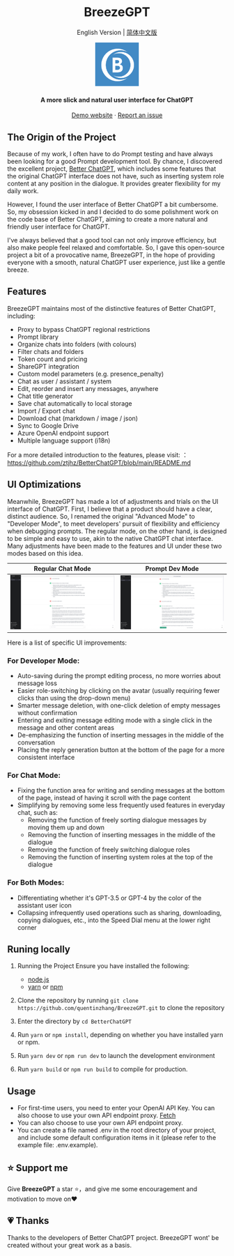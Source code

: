 <h1 align="center"><b>BreezeGPT</b></h1>

<p align="center">
   English Version |
   <a href="README-zh_CN.md">
      简体中文版
   </a>
</p>

<p align="center">
    <a href="https://breezegpt.dev" target="_blank"><img src="public/apple-touch-icon.png" alt="Better ChatGPT" width="100" /></a>
</p>

<h4 align="center"><b>A more slick and natural user interface for ChatGPT</b></h4>

<p align="center">
    <a href="https://breezegpt.dev">Demo website</a>
    ·
    <a href="https://github.com/quentinzhang/BreezeGPT/issues">Report an issue</a>
</p>

## The Origin of the Project

Because of my work, I often have to do Prompt testing and have always been looking for a good Prompt development tool. By chance, I discovered the excellent project, [Better ChatGPT](https://github.com/ztjhz/BetterChatGPT/tree/main), which includes some features that the original ChatGPT interface does not have, such as inserting system role content at any position in the dialogue. It provides greater flexibility for my daily work.

However, I found the user interface of Better ChatGPT a bit cumbersome. So, my obsession kicked in and I decided to do some polishment work on the code base of Better ChatGPT, aiming to create a more natural and friendly user interface for ChatGPT.

I've always believed that a good tool can not only improve efficiency, but also make people feel relaxed and comfortable. So, I gave this open-source project a bit of a provocative name, BreezeGPT, in the hope of providing everyone with a smooth, natural ChatGPT user experience, just like a gentle breeze.

## Features

BreezeGPT maintains most of the distinctive features of Better ChatGPT, including:

- Proxy to bypass ChatGPT regional restrictions
- Prompt library
- Organize chats into folders (with colours)
- Filter chats and folders
- Token count and pricing
- ShareGPT integration
- Custom model parameters (e.g. presence_penalty)
- Chat as user / assistant / system
- Edit, reorder and insert any messages, anywhere
- Chat title generator
- Save chat automatically to local storage
- Import / Export chat
- Download chat (markdown / image / json)
- Sync to Google Drive
- Azure OpenAI endpoint support
- Multiple language support (i18n)

For a more detailed introduction to the features, please visit: ：https://github.com/ztjhz/BetterChatGPT/blob/main/README.md

## UI Optimizations

Meanwhile, BreezeGPT has made a lot of adjustments and trials on the UI interface of ChatGPT. First, I believe that a product should have a clear, distinct audience. So, I renamed the original "Advanced Mode" to "Developer Mode", to meet developers' pursuit of flexibility and efficiency when debugging prompts. The regular mode, on the other hand, is designed to be simple and easy to use, akin to the native ChatGPT chat interface. Many adjustments have been made to the features and UI under these two modes based on this idea.

| Regular Chat Mode | Prompt Dev Mode |
|:---:|:---:|
| ![](public/normal-mode-en.png) | ![](public/dev-mode-en.png) |

Here is a list of specific UI improvements:

### For Developer Mode:
- Auto-saving during the prompt editing process, no more worries about message loss
- Easier role-switching by clicking on the avatar (usually requiring fewer clicks than using the drop-down menu)
- Smarter message deletion, with one-click deletion of empty messages without confirmation
- Entering and exiting message editing mode with a single click in the message and other content areas
- De-emphasizing the function of inserting messages in the middle of the conversation
- Placing the reply generation button at the bottom of the page for a more consistent interface

### For Chat Mode:
- Fixing the function area for writing and sending messages at the bottom of the page, instead of having it scroll with the page content
- Simplifying by removing some less frequently used features in everyday chat, such as:
  - Removing the function of freely sorting dialogue messages by moving them up and down
  - Removing the function of inserting messages in the middle of the dialogue
  - Removing the function of freely switching dialogue roles
  - Removing the function of inserting system roles at the top of the dialogue

### For Both Modes:
- Differentiating whether it's GPT-3.5 or GPT-4 by the color of the assistant user icon
- Collapsing infrequently used operations such as sharing, downloading, copying dialogues, etc., into the Speed Dial menu at the lower right corner

## Runing locally

1. Running the Project
Ensure you have installed the following:

   - [node.js](https://nodejs.org/en/)
   - [yarn](https://yarnpkg.com/) or [npm](https://www.npmjs.com/)

1. Clone the repository by running `git clone https://github.com/quentinzhang/BreezeGPT.git` to clone the repository
2. Enter the directory by `cd BetterChatGPT`
3. Run `yarn` or `npm install`, depending on whether you have installed yarn or npm.
4. Run `yarn dev` or `npm run dev` to launch the development environment
5. Run `yarn build` or `npm run build` to compile for production.

## Usage

- For first-time users, you need to enter your OpenAI API Key. You can also choose to use your own API endpoint proxy. [Fetch](https://platform.openai.com/account/api-keys)
- You can also choose to use your own API endpoint proxy.
- You can create a file named .env in the root directory of your project, and include some default configuration items in it (please refer to the example file: .env.example).

## ⭐️ Support me

Give <b>BreezeGPT</b> a star  ⭐️，and give me some encouragement and motivation to move on❤️

## 💗 Thanks

Thanks to the developers of Better ChatGPT project. BreezeGPT wont' be created without your great work as a basis.